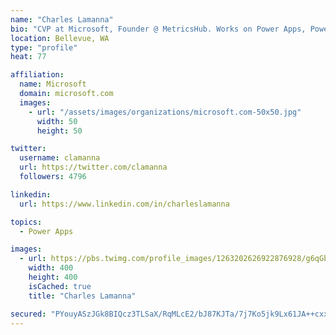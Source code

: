 ```yaml
---
name: "Charles Lamanna"
bio: "CVP at Microsoft, Founder @ MetricsHub. Works on Power Apps, Power Automate, Power Virtual Agent, Common Data Service and Dynamics 365."
location: Bellevue, WA
type: "profile"
heat: 77

affiliation:
  name: Microsoft
  domain: microsoft.com
  images:
    - url: "/assets/images/organizations/microsoft.com-50x50.jpg"
      width: 50
      height: 50

twitter:
  username: clamanna
  url: https://twitter.com/clamanna
  followers: 4796

linkedin:
  url: https://www.linkedin.com/in/charleslamanna

topics:
  - Power Apps

images:
  - url: https://pbs.twimg.com/profile_images/1263202626922876928/g6qGbHZ-_400x400.jpg
    width: 400
    height: 400
    isCached: true
    title: "Charles Lamanna"

secured: "PYouyASzJGk8BIQcz3TLSaX/RqMLcE2/bJ87KJTa/7j7Ko5jk9Lx61JA++cxxtoK0fYQxrp68Fc86pBW3XHnvtdVbnlxErxr8XtEAWtJSGngRUYF1L6DH6SudpfWnQPoBCUOzghZMyZcQnXAn5dRgQDV0atPVbyAUQ0lKnQqPErqPRMzDI3PSc7DZaXDRxv1pee02taXmBAuy2IpDKMz275psNY4jFvkZITsMlWBp3awNcAJRf1VXpOfuFCVPRrI6faaLZfeFZI2G0n4BE5OnuQxvztAP0H/y8VKefA8IsfqcNJP8K4ojUFFJV3bonM3t7QKnshGK34KFlhpUuFHWzq1AHteNoFkt2XAmte/lV785eGw22Es0nb7VS8v1mGZuwSsXB6sW/b/06DxsnjbLNAlA3K2Q25zfzpOwImqlNo=;d9t4Ck33x3YKTDVP4nbD4w=="
---
```


